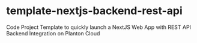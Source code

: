# template-nextjs-backend-rest-api

Code Project Template to quickly launch a NextJS Web App with REST API Backend Integration on Planton Cloud
